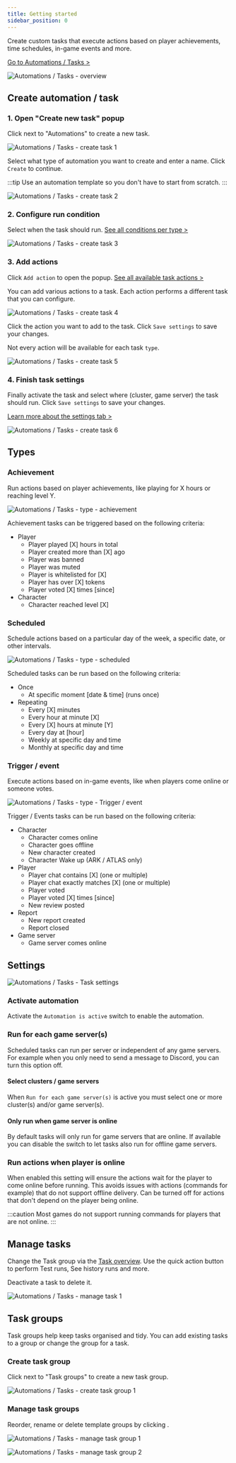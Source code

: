 ```yaml
---
title: Getting started
sidebar_position: 0
---
```


Create custom tasks that execute actions based on player achievements, time schedules, in-game events and more. 

[Go to Automations / Tasks >](https://dash.gameserverapp.com/task)

![Automations / Tasks - overview](/img/dashboard/automate_tasks/task_overview.jpg)


## Create automation / task

### 1. Open "Create new task" popup
Click <icon icon="fa-solid fa-plus-square" size="lg" /> next to "Automations" to create a new task.

![Automations / Tasks - create task 1](/img/dashboard/automate_tasks/create_task_1.jpg)

Select what type of automation you want to create and enter a name. Click `Create` to continue.

:::tip
Use an automation template so you don't have to start from scratch.
:::

![Automations / Tasks - create task 2](/img/dashboard/automate_tasks/create_task_2.jpg)

### 2. Configure run condition
Select when the task should run.
[See all conditions per type >](#types)

![Automations / Tasks - create task 3](/img/dashboard/automate_tasks/create_task_3.jpg)

### 3. Add actions

Click `Add action` to open the popup. [See all available task actions >](/dashboard/automate_tasks/available_actions)

You can add various actions to a task. Each action performs a different task that you can configure.


![Automations / Tasks - create task 4](/img/dashboard/automate_tasks/create_task_4.jpg)

Click the action you want to add to the task. Click `Save settings` to save your changes.

Not every action will be available for each task `type`. 

![Automations / Tasks - create task 5](/img/dashboard/automate_tasks/create_task_5.jpg)

### 4. Finish task settings
Finally activate the task and select where (cluster, game server) the task should run. Click `Save settings` to save your changes.

[Learn more about the settings tab >](#settings)

![Automations / Tasks - create task 6](/img/dashboard/automate_tasks/create_task_6.jpg)


## Types

### Achievement

Run actions based on player achievements, like playing for X hours or reaching level Y.

![Automations / Tasks - type - achievement](/img/dashboard/automate_tasks/task_type_achievement.jpg)

Achievement tasks can be triggered based on the following criteria:
- Player
  - Player played [X] hours in total
  - Player created more than [X] ago
  - Player was banned
  - Player was muted
  - Player is whitelisted for [X]
  - Player has over [X] tokens
  - Player voted [X] times [since]
- Character
  - Character reached level [X]

### Scheduled

Schedule actions based on a particular day of the week, a specific date, or other intervals.

![Automations / Tasks - type - scheduled](/img/dashboard/automate_tasks/task_type_scheduled.jpg)

Scheduled tasks can be run based on the following criteria:
- Once
  - At specific moment [date & time] (runs once)
- Repeating
  - Every [X] minutes
  - Every hour at minute [X]
  - Every [X] hours at minute [Y]
  - Every day at [hour]
  - Weekly at specific day and time
  - Monthly at specific day and time

### Trigger / event

Execute actions based on in-game events, like when players come online or someone votes.

![Automations / Tasks - type - Trigger / event](/img/dashboard/automate_tasks/task_type_trigger_event.jpg)

Trigger / Events tasks can be run based on the following criteria:
- Character
  - Character comes online
  - Character goes offline
  - New character created
  - Character Wake up (ARK / ATLAS only)
- Player
  - Player chat contains [X] (one or multiple)
  - Player chat exactly matches [X] (one or multiple)
  - Player voted
  - Player voted [X] times [since]
  - New review posted
- Report
  - New report created
  - Report closed
- Game server
  - Game server comes online

## Settings

![Automations / Tasks - Task settings](/img/dashboard/automate_tasks/task_settings.jpg)

### Activate automation
Activate the `Automation is active` switch to enable the automation.

### Run for each game server(s)
Scheduled tasks can run per server or independent of any game servers. For example when you only need to send a message to Discord, you can turn this option off.


#### Select clusters / game servers
When `Run for each game server(s)` is active you must select one or more cluster(s) and/or game server(s).

#### Only run when game server is online
By default tasks will only run for game servers that are online. If available you can disable the switch to let tasks also run for offline game servers.

### Run actions when player is online
When enabled this setting will ensure the actions wait for the player to come online before running. This avoids issues with actions (commands for example) that do not support offline delivery. Can be turned off for actions that don't depend on the player being online.

:::caution
Most games do not support running commands for players that are not online.
:::


## Manage tasks
Change the Task group via the [Task overview](https://dash.gameserverapp.com/task). Use the quick action button to perform Test runs, See history runs and more.

Deactivate a task to delete it.

![Automations / Tasks - manage task 1](/img/dashboard/automate_tasks/manage_task_1.jpg)

## Task groups
Task groups help keep tasks organised and tidy.
You can add existing tasks to a group or change the group for a task.

### Create task group
Click <icon icon="fa-solid fa-plus-square" size="lg" /> next to "Task groups" to create a new task group.

![Automations / Tasks - create task group 1](/img/dashboard/automate_tasks/create_task_group_1.jpg)

### Manage task groups
Reorder, rename or delete template groups by clicking <icon icon="fa-solid fa-pen-square" size="lg" />.

![Automations / Tasks - manage task group 1](/img/dashboard/automate_tasks/manage_task_group_1.jpg)

![Automations / Tasks - manage task group 2](/img/dashboard/automate_tasks/manage_task_group_2.jpg)